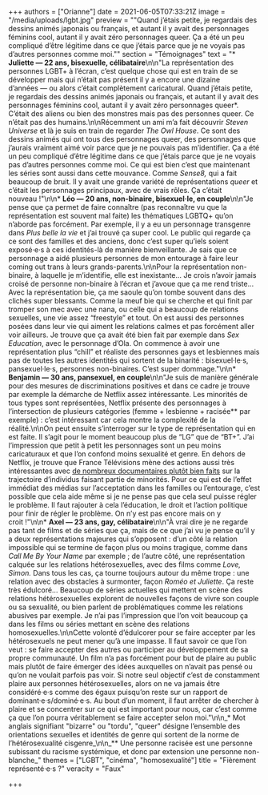 +++
authors = ["Orianne"]
date = 2021-06-05T07:33:21Z
image = "/media/uploads/lgbt.jpg"
preview = "\"Quand j’étais petite, je regardais des dessins animés japonais ou français, et autant il y avait des personnages féminins cool, autant il y avait zéro personnages queer. Ça a été un peu compliqué d’être légitime dans ce que j’étais parce que je ne voyais pas d’autres personnes comme moi.\""
section = "Témoignages"
text = "* **Juliette&nbsp;&mdash;&nbsp;22 ans, bisexuelle, célibataire**\n\n\"La représentation des personnes LGBT+ à l’écran, c’est quelque chose qui est en train de se développer mais qui n’était pas présent il y a encore une dizaine d’années&nbsp;&mdash;&nbsp;ou alors c’était complètement caricatural. Quand j’étais petite, je regardais des dessins animés japonais ou français, et autant il y avait des personnages féminins cool, autant il y avait zéro personnages queer*. C’était des aliens ou bien des monstres mais pas des personnes queer. Ce n’était pas des humains.\n\nRécemment un ami m’a fait découvrir _Steven Universe_ et là je suis en train de regarder _The Owl House_. Ce sont des dessins animés qui ont tous des personnages queer, des personnages que j’aurais vraiment aimé voir parce que je ne pouvais pas m’identifier. Ça a été un peu compliqué d’être légitime dans ce que j’étais parce que je ne voyais pas d’autres personnes comme moi. Ce qui est bien c’est que maintenant les séries sont aussi dans cette mouvance. Comme _Sense8,_ qui a fait beaucoup de bruit. Il y avait une grande variété de représentations _queer_ et c’était les personnages principaux, avec de vrais rôles. Ça c’était nouveau&nbsp;!\"\n\n* **Léo&nbsp;&mdash;&nbsp;20 ans, non-binaire, bisexuel·le, en couple**\n\n\"Je pense que ça permet de faire connaître (pas reconnaître vu que la représentation est souvent mal faite) les thématiques LGBTQ+ qu’on n’aborde pas forcément. Par exemple, il y a eu un personnage transgenre dans _Plus belle la vie_ et j’ai trouvé ça super cool. Le public qui regarde ça ce sont des familles et des anciens, donc c’est super qu’iels soient exposé·e·s à ces identités-là de manière bienveillante. Je sais que ce personnage a aidé plusieurs personnes de mon entourage à faire leur coming out trans à leurs grands-parents.\n\nPour la représentation non-binaire, à laquelle je m’identifie, elle est inexistante... Je crois n’avoir jamais croisé de personne non-binaire à l’écran et j’avoue que ça me rend triste... Avec la représentation bie, ça me saoule qu’on tombe souvent dans des clichés super blessants. Comme la meuf bie qui se cherche et qui finit par tromper son mec avec une nana, ou celle qui a beaucoup de relations sexuelles, une vie assez &ldquo;freestyle&rdquo; et tout. On est aussi des personnes posées dans leur vie qui aiment les relations calmes et pas forcément aller voir ailleurs. Je trouve que ça avait été bien fait par exemple dans _Sex Education_, avec le personnage d’Ola. On commence à avoir une représentation plus &ldquo;chill&rdquo; et réaliste des personnes gays et lesbiennes mais pas de toutes les autres identités qui sortent de la binarité&nbsp;: bisexuel·le·s, pansexuel·le·s, personnes non-binaires. C’est super dommage.\"\n\n* **Benjamin&nbsp;&mdash;&nbsp;30 ans, pansexuel, en couple**\n\n\"Je suis de manière générale pour des mesures de discriminations positives et dans ce cadre je trouve par exemple la démarche de Netflix assez intéressante. Les minorités de tous types sont représentées, Netflix présente des personnages à l’intersection de plusieurs catégories (femme + lesbienne + racisée** par exemple)&nbsp;: c’est intéressant car cela montre la complexité de la réalité.\n\nOn peut ensuite s’interroger sur le type de représentation qui en est faite. Il s’agit pour le moment beaucoup plus de &ldquo;LG&rdquo; que de &ldquo;BT+&rdquo;. J’ai l’impression que petit à petit les personnages sont un peu moins caricaturaux et que l’on confond moins sexualité et genre. En dehors de Netflix, je trouve que France Télévisions mène des actions aussi très intéressantes avec [de nombreux documentaires plutôt bien faits](https://www.france.tv/slash/) sur la trajectoire d’individus faisant partie de minorités. Pour ce qui est de l’effet immédiat des médias sur l’acceptation dans les familles ou l’entourage, c’est possible que cela aide même si je ne pense pas que cela seul puisse régler le problème. Il faut rajouter à cela l’éducation, le droit et l’action politique pour finir de régler le problème. On n’y est pas encore mais on y croit&nbsp;!\"\n\n* **Axel&nbsp;&mdash;&nbsp;23 ans, gay, célibataire**\n\n\"À vrai dire je ne regarde pas tant de films et de séries que ça, mais de ce que j’ai vu je pense qu’il y a deux représentations majeures qui s’opposent&nbsp;: d’un côté la relation impossible qui se termine de façon plus ou moins tragique, comme dans _Call Me By Your Name_ par exemple&nbsp;; de l’autre côté, une représentation calquée sur les relations hétérosexuelles, avec des films comme _Love, Simon._ Dans tous les cas, ça tourne toujours autour du même trope&nbsp;: une relation avec des obstacles à surmonter, façon _Roméo et Juliette_. Ça reste très édulcoré… Beaucoup de séries actuelles qui mettent en scène des relations hétérosexuelles explorent de nouvelles façons de vivre son couple ou sa sexualité, ou bien parlent de problématiques comme les relations abusives par exemple. Je n’ai pas l’impression que l’on voit beaucoup ça dans les films ou séries mettant en scène des relations homosexuelles.\n\nCette volonté d’édulcorer pour se faire accepter par les hétérosexuels ne peut mener qu’à une impasse. Il faut savoir ce que l’on veut&nbsp;: se faire accepter des autres ou participer au développement de sa propre communauté. Un film n’a pas forcément pour but de plaire au public mais plutôt de faire émerger des idées auxquelles on n’avait pas pensé ou qu’on ne voulait parfois pas voir. Si notre seul objectif c’est de constamment plaire aux personnes hétérosexuelles, alors on ne va jamais être considéré·e·s comme des égaux puisqu’on reste sur un rapport de dominant·e·s/dominé·e·s. Au bout d’un moment, il faut arrêter de chercher à plaire et se concentrer sur ce qui est important pour nous, car c’est comme ça que l’on pourra véritablement se faire accepter selon moi.\"\n\n_&ast; Mot anglais signifiant \"bizarre\" ou \"tordu\", \"queer\" désigne l’ensemble des orientations sexuelles et identités de genre qui sortent de la norme de l’hétérosexualité cisgenre_\n\n_&ast;&ast; Une personne racisée est une personne subissant du racisme systémique, et donc par extension une personne non-blanche_"
themes = ["LGBT", "cinéma", "homosexualité"]
title = "Fièrement représenté·e·s&nbsp;?"
veracity = "Faux"

+++
